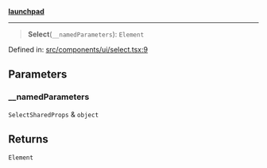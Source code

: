 [**launchpad**](index.md)

***

> **Select**(`__namedParameters`): `Element`

Defined in: [src/components/ui/select.tsx:9](https://github.com/victorbratov/launchpad/blob/35b0965dd86b05a55a9206d809917613bd599c25/src/components/ui/select.tsx#L9)

## Parameters

### \_\_namedParameters

`SelectSharedProps` & `object`

## Returns

`Element`
